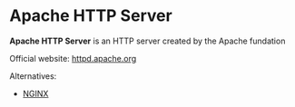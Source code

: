 # Apache HTTP Server

**Apache HTTP Server** is an HTTP server created by the Apache fundation

Official website: [httpd.apache.org](https://httpd.apache.org/)

Alternatives:
- [NGINX](#nginx)
